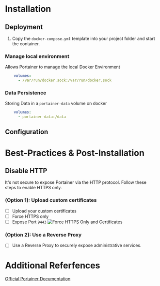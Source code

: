 # Installation

## Deployment

1. Copy the `docker-compose.yml` template into your project folder and start the container.

### Manage local environment

Allows Portainer to manage the local Docker Environment
```yaml
    volumes:
      - /var/run/docker.sock:/var/run/docker.sock
```

### Data Persistence

Storing Data in a `portainer-data` volume on docker
```yaml
    volumes:
      - portainer-data:/data
```

## Configuration



# Best-Practices & Post-Installation

## Disable HTTP

It's not secure to expose Portainer via the HTTP protocol. Follow these steps to enable HTTPS only.

### (Option 1): Upload custom certificates

- [ ] Upload your custom certificates
- [ ] Force HTTPS only
- [ ] Expose Port `9443`
![Force HTTPS Only and Certificates](https://imagedelivery.net/yG07CmQlapjZ95zez0HJMA/5cf8fa46-d548-4f0b-570e-0caf8ee6d700/medium)

### (Option 2): Use a Reverse Proxy

- [ ] Use a Reverse Proxy to securely expose administrative services.

# Additional Referfences

[Official Portainer Documentation](https://docs.portainer.io/)
